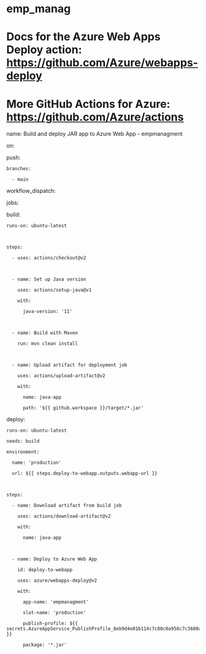 # emp_manag
# Docs for the Azure Web Apps Deploy action: https://github.com/Azure/webapps-deploy

# More GitHub Actions for Azure: https://github.com/Azure/actions



name: Build and deploy JAR app to Azure Web App - empmanagment



on:

  push:

    branches:

      - main

  workflow_dispatch:



jobs:

  build:

    runs-on: ubuntu-latest



    steps:

      - uses: actions/checkout@v2



      - name: Set up Java version

        uses: actions/setup-java@v1

        with:

          java-version: '11'



      - name: Build with Maven

        run: mvn clean install



      - name: Upload artifact for deployment job

        uses: actions/upload-artifact@v2

        with:

          name: java-app

          path: '${{ github.workspace }}/target/*.jar'



  deploy:

    runs-on: ubuntu-latest

    needs: build

    environment:

      name: 'production'

      url: ${{ steps.deploy-to-webapp.outputs.webapp-url }}

    

    steps:

      - name: Download artifact from build job

        uses: actions/download-artifact@v2

        with:

          name: java-app



      - name: Deploy to Azure Web App

        id: deploy-to-webapp

        uses: azure/webapps-deploy@v2

        with:

          app-name: 'empmanagment'

          slot-name: 'production'

          publish-profile: ${{ secrets.AzureAppService_PublishProfile_8eb9d4e01b114c7c80c0a958c7c3600a }}

          package: '*.jar'

